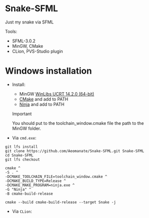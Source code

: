 # Snake-SFML
Just my snake via SFML

Tools:
* SFML-3.0.2
* MinGW, CMake
* CLion, PVS-Studio plugin

# Windows installation
* Install:
   * MinGW [WinLibs UCRT 14.2.0 (64-bit)](https://github.com/brechtsanders/winlibs_mingw/releases/download/14.2.0posix-19.1.1-12.0.0-ucrt-r2/winlibs-x86_64-posix-seh-gcc-14.2.0-mingw-w64ucrt-12.0.0-r2.7z)
   * [CMake](https://cmake.org/download/) and add to PATH
   * [Ninja](https://github.com/ninja-build/ninja/releases) and add to PATH
  
    > [!IMPORTANT]
    > You should put to the toolchain_window.cmake file the path to the MinGW folder.
* Via `cmd.exe`:
```
git lfs install
git clone https://github.com/Aeomanate/Snake-SFML.git Snake-SFML
cd Snake-SFML
git lfs checkout

cmake ^
-S . ^
-DCMAKE_TOOLCHAIN_FILE=toolchain_window.cmake ^
-DCMAKE_BUILD_TYPE=Release ^
-DCMAKE_MAKE_PROGRAM=ninja.exe ^
-G "Ninja" ^
-B cmake-build-release

cmake --build cmake-build-release --target Snake -j
```

* Via `CLion`:

